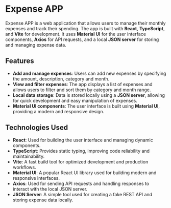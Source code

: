 # Expense APP

Expense APP is a web application that allows users to manage their monthly expenses and track their spending. The app is built with **React**, **TypeScript**, and **Vite** for development. It uses **Material UI** for the user interface components, **Axios** for API requests, and a local **JSON server** for storing and managing expense data.

## Features

- **Add and manage expenses**: Users can add new expenses by specifying the amount, description, category and month.
- **View and filter expenses**: The app displays a list of expenses and allows users to filter and sort them by category and month range.
- **Local data storage**: Data is stored locally using a **JSON server**, allowing for quick development and easy manipulation of expenses.
- **Material UI components**: The user interface is built using **Material UI**, providing a modern and responsive design.

## Technologies Used

- **React**: Used for building the user interface and managing dynamic components.
- **TypeScript**: Provides static typing, improving code reliability and maintainability.
- **Vite**: A fast build tool for optimized development and production workflows.
- **Material UI**: A popular React UI library used for building modern and responsive interfaces.
- **Axios**: Used for sending API requests and handling responses to interact with the local JSON server.
- **JSON Server**: A simple tool used for creating a fake REST API and storing expense data locally.
